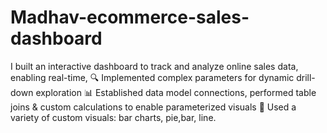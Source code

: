 # Madhav-ecommerce-sales-dashboard
I built an interactive dashboard to track and analyze online sales data, enabling real-time,  🔍 Implemented complex parameters for dynamic drill-down exploration  📊 Established data model connections, performed table joins &amp; custom calculations to enable parameterized visuals  🎯 Used a variety of custom visuals: bar charts, pie,bar, line.

